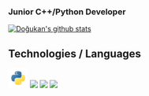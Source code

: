 ### Junior C++/Python Developer

[![Doğukan's github stats](https://github-readme-stats.vercel.app/api?username=dogukanozdemir&show_icons=true&theme=blue-green)](https://github.com/anuraghazra/github-readme-stats)

## Technologies / Languages

<code><img height="40" src="https://raw.githubusercontent.com/github/explore/80688e429a7d4ef2fca1e82350fe8e3517d3494d/topics/python/python.png"></code>
<code><img height="40" src="https://img.shields.io/badge/java-%23ED8B00.svg?&style=for-the-badge&logo=java&logoColor=white"></code>
<code><img height="40" src="https://raw.githubusercontent.com/isocpp/logos/master/cpp_logo.png"></code>
<code><img height="40" src="https://ourcodeworld.com/public-media/gallery/categorielogo-5c8c01665a089.png"></code>
